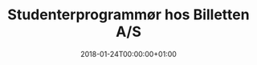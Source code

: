 ---
title: "Studenterprogrammør hos Billetten A/S"
date: 2018-01-24T00:00:00+01:00
draft: false
period: "Jan. 13 - Jun. 13"
company: "Studiejob"
description: "Hos Billetten var jeg ansat som studenterprogrammør og arbejdede med design og frontendudvikling af websites for en række teatre i hele landet."

tags: "ui • frontend  • wordpress"
---